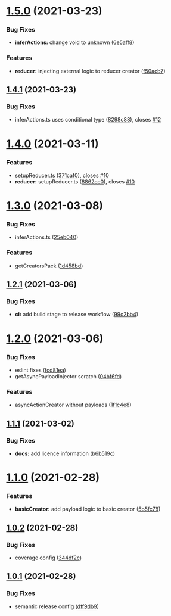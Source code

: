 # [1.5.0](https://github.com/ostashkin/redux-smart-creators/compare/v1.4.1...v1.5.0) (2021-03-23)


### Bug Fixes

* **inferActions:** change void to unknown ([6e5aff8](https://github.com/ostashkin/redux-smart-creators/commit/6e5aff88d12fc4866088581b671a4e02a3c9c1bd))


### Features

* **reducer:** injecting external logic to reducer creator ([f50acb7](https://github.com/ostashkin/redux-smart-creators/commit/f50acb7df245dbbf870ef47e6ea2e6987db255b9))

## [1.4.1](https://github.com/ostashkin/redux-smart-creators/compare/v1.4.0...v1.4.1) (2021-03-23)


### Bug Fixes

* inferActions.ts uses conditional type ([8298c88](https://github.com/ostashkin/redux-smart-creators/commit/8298c880462bd48229d76d07d41835d2dbad4b55)), closes [#12](https://github.com/ostashkin/redux-smart-creators/issues/12)

# [1.4.0](https://github.com/ostashkin/redux-smart-creators/compare/v1.3.0...v1.4.0) (2021-03-11)


### Features

* setupReducer.ts ([371caf0](https://github.com/ostashkin/redux-smart-creators/commit/371caf0e1c221b5dc3a6c1d8cb736dc7ed9b2fbd)), closes [#10](https://github.com/ostashkin/redux-smart-creators/issues/10)
* **reducer:** setupReducer.ts ([8862ce0](https://github.com/ostashkin/redux-smart-creators/commit/8862ce07555e9b48ee7b39281e7e4da99aebeb84)), closes [#10](https://github.com/ostashkin/redux-smart-creators/issues/10)

# [1.3.0](https://github.com/ostashkin/redux-smart-creators/compare/v1.2.1...v1.3.0) (2021-03-08)


### Bug Fixes

* inferActions.ts ([25eb040](https://github.com/ostashkin/redux-smart-creators/commit/25eb04093d68918f3a598f8027a39fba6ed80570))


### Features

* getCreatorsPack ([1d458bd](https://github.com/ostashkin/redux-smart-creators/commit/1d458bd3e7cbe85503ebacfbc03a02405e4d1165))

## [1.2.1](https://github.com/ostashkin/redux-smart-creators/compare/v1.2.0...v1.2.1) (2021-03-06)


### Bug Fixes

* **ci:** add build stage to release workflow ([99c2bb4](https://github.com/ostashkin/redux-smart-creators/commit/99c2bb4f9739a618ef88830dd36a7db491d6bb1a))

# [1.2.0](https://github.com/ostashkin/redux-smart-creators/compare/v1.1.1...v1.2.0) (2021-03-06)


### Bug Fixes

* eslint fixes ([fcd81ea](https://github.com/ostashkin/redux-smart-creators/commit/fcd81ea998b7713486c324798d0cf063bcf981bd))
* getAsyncPayloadInjector scratch ([04bf6fd](https://github.com/ostashkin/redux-smart-creators/commit/04bf6fdb8a8c35285201d251e197a179c46405a0))


### Features

* asyncActionCreator without payloads ([1f1c4e8](https://github.com/ostashkin/redux-smart-creators/commit/1f1c4e8e0a5918d2a2307141f7784bae179eb00f))

## [1.1.1](https://github.com/ostashkin/redux-smart-creators/compare/v1.1.0...v1.1.1) (2021-03-02)


### Bug Fixes

* **docs:** add licence information ([b6b519c](https://github.com/ostashkin/redux-smart-creators/commit/b6b519cc01dec0b35a4e2390e0f46b2402a17f20))

# [1.1.0](https://github.com/ostashkin/redux-smart-creators/compare/v1.0.2...v1.1.0) (2021-02-28)


### Features

* **basicCreator:** add payload logic to basic creator ([5b5fc78](https://github.com/ostashkin/redux-smart-creators/commit/5b5fc78402859ea502d00f6b28208d5cde2ea301))

## [1.0.2](https://github.com/ostashkin/redux-smart-creators/compare/v1.0.1...v1.0.2) (2021-02-28)


### Bug Fixes

* coverage config ([344df2c](https://github.com/ostashkin/redux-smart-creators/commit/344df2c07e1d1f4afc7f60972e17b54b0d4c8dda))

## [1.0.1](https://github.com/ostashkin/redux-smart-creators/compare/v1.0.0...v1.0.1) (2021-02-28)


### Bug Fixes

* semantic release config ([dff9db9](https://github.com/ostashkin/redux-smart-creators/commit/dff9db94349e1db736cc2b03b85c7ddd3b522393))
